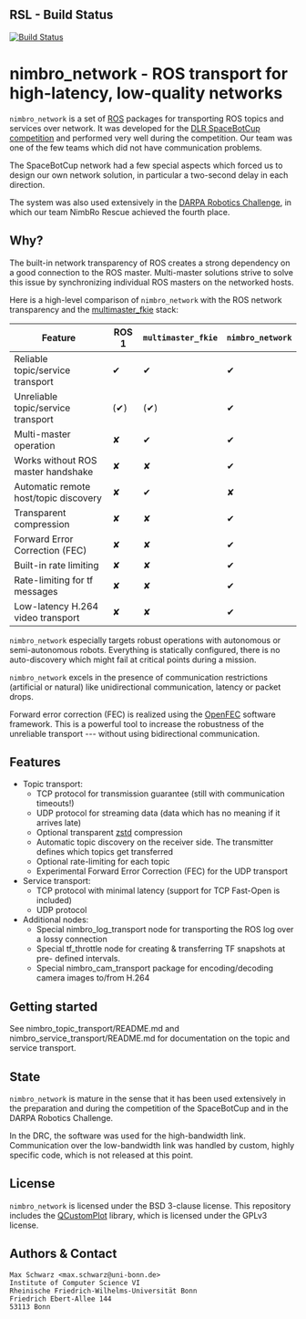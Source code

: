 ## RSL - Build Status

[![Build Status](https://ci.leggedrobotics.com/buildStatus/icon?job=github_leggedrobotics/nimbro_network/master)](https://ci.leggedrobotics.com/job/github_leggedrobotics/job/nimbro_network/job/master/)


nimbro_network - ROS transport for high-latency, low-quality networks
=====================================================================

`nimbro_network` is a set of [ROS][1] packages for transporting ROS topics
and services over network. It was developed for the
[DLR SpaceBotCup competition][2] and performed very well during the competition.
Our team was one of the few teams which did not have communication problems.

The SpaceBotCup network had a few special aspects which forced us to design
our own network solution, in particular a two-second delay in each direction.

The system was also used extensively in the [DARPA Robotics Challenge][3], in
which our team NimbRo Rescue achieved the fourth place.

[1]: http://www.ros.org
[2]: http://www.dlr.de/rd/desktopdefault.aspx/tabid-8101/13875_read-35268/
[3]: http://www.theroboticschallenge.org/

Why?
----

The built-in network transparency of ROS creates a strong dependency on
a good connection to the ROS master. Multi-master solutions strive to
solve this issue by synchronizing individual ROS masters on the networked
hosts.

Here is a high-level comparison of `nimbro_network` with the ROS network
transparency and the [multimaster_fkie][multimaster_fkie] stack:

| Feature                                 | ROS 1 | `multimaster_fkie` | `nimbro_network` |
| --------------------------------------- | ----- | ------------------ | ---------------- |
| Reliable topic/service transport        | ✔     | ✔                  | ✔                |
| Unreliable topic/service transport      | (✔)   | (✔)                | ✔                |
| Multi-master operation                  | ✘     | ✔                  | ✔                |
| Works without ROS master handshake      | ✘     | ✘                  | ✔                |
| Automatic remote host/topic discovery   | ✘     | ✔                  | ✘                |
| Transparent compression                 | ✘     | ✘                  | ✔                |
| Forward Error Correction (FEC)          | ✘     | ✘                  | ✔                |
| Built-in rate limiting                  | ✘     | ✘                  | ✔                |
| Rate-limiting for tf messages           | ✘     | ✘                  | ✔                |
| Low-latency H.264 video transport       | ✘     | ✘                  | ✔                |

`nimbro_network` especially targets robust operations with autonomous or
semi-autonomous robots. Everything is statically configured, there is no
auto-discovery which might fail at critical points during a mission.

`nimbro_network` excels in the presence of communication restrictions
(artificial or natural) like unidirectional communication, latency or
packet drops.

Forward error correction (FEC) is realized using the [OpenFEC][OpenFEC]
software framework. This is a powerful tool to increase the robustness
of the unreliable transport --- without using bidirectional communication.

[OpenFEC]: http://www.openfec.org/
[multimaster_fkie]: https://fkie.github.io/multimaster_fkie/

Features
--------

* Topic transport:
    * TCP protocol for transmission guarantee
      (still with communication timeouts!)
    * UDP protocol for streaming data (data which has no meaning if it
      arrives late)
    * Optional transparent [zstd][zstd] compression
    * Automatic topic discovery on the receiver side. The transmitter defines
      which topics get transferred
    * Optional rate-limiting for each topic
    * Experimental Forward Error Correction (FEC) for the UDP transport
* Service transport:
    * TCP protocol with minimal latency (support for TCP Fast-Open is included)
    * UDP protocol
* Additional nodes:
    * Special nimbro_log_transport node for transporting the ROS log over a
      lossy connection
    * Special tf_throttle node for creating & transferring TF snapshots at pre-
      defined intervals.
    * Special nimbro_cam_transport package for encoding/decoding camera images
      to/from H.264

[zstd]: https://github.com/facebook/zstd

Getting started
---------------

See nimbro_topic_transport/README.md and nimbro_service_transport/README.md
for documentation on the topic and service transport.

State
-----

`nimbro_network` is mature in the sense that it has been used extensively in
the preparation and during the competition of the SpaceBotCup and in the
DARPA Robotics Challenge.

In the DRC, the software was used for the high-bandwidth link. Communication
over the low-bandwidth link was handled by custom, highly specific code, which
is not released at this point.

License
-------

`nimbro_network` is licensed under the BSD 3-clause license.
This repository includes the [QCustomPlot][4] library, which is licensed under
the GPLv3 license.

[4]: http://www.qcustomplot.com

Authors & Contact
-----------------

```
Max Schwarz <max.schwarz@uni-bonn.de>
Institute of Computer Science VI
Rheinische Friedrich-Wilhelms-Universität Bonn
Friedrich Ebert-Allee 144
53113 Bonn
```
